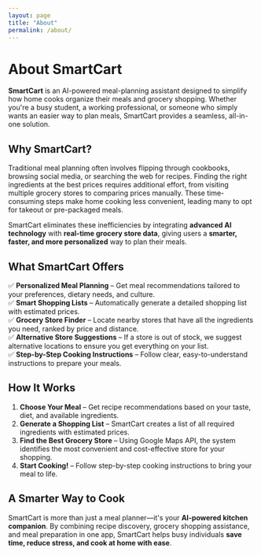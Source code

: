 ```yaml
---
layout: page
title: "About"
permalink: /about/
---
```


# About SmartCart  

**SmartCart** is an AI-powered meal-planning assistant designed to simplify how home cooks organize their meals and grocery shopping. Whether you're a busy student, a working professional, or someone who simply wants an easier way to plan meals, SmartCart provides a seamless, all-in-one solution.

## Why SmartCart?  
Traditional meal planning often involves flipping through cookbooks, browsing social media, or searching the web for recipes. Finding the right ingredients at the best prices requires additional effort, from visiting multiple grocery stores to comparing prices manually. These time-consuming steps make home cooking less convenient, leading many to opt for takeout or pre-packaged meals.

SmartCart eliminates these inefficiencies by integrating **advanced AI technology** with **real-time grocery store data**, giving users a **smarter, faster, and more personalized** way to plan their meals.

## What SmartCart Offers  
✅ **Personalized Meal Planning** – Get meal recommendations tailored to your preferences, dietary needs, and culture.  
✅ **Smart Shopping Lists** – Automatically generate a detailed shopping list with estimated prices.  
✅ **Grocery Store Finder** – Locate nearby stores that have all the ingredients you need, ranked by price and distance.  
✅ **Alternative Store Suggestions** – If a store is out of stock, we suggest alternative locations to ensure you get everything on your list.  
✅ **Step-by-Step Cooking Instructions** – Follow clear, easy-to-understand instructions to prepare your meals.  

## How It Works  
1. **Choose Your Meal** – Get recipe recommendations based on your taste, diet, and available ingredients.  
2. **Generate a Shopping List** – SmartCart creates a list of all required ingredients with estimated prices.  
3. **Find the Best Grocery Store** – Using Google Maps API, the system identifies the most convenient and cost-effective store for your shopping.  
4. **Start Cooking!** – Follow step-by-step cooking instructions to bring your meal to life.  

## A Smarter Way to Cook  
SmartCart is more than just a meal planner—it's your **AI-powered kitchen companion**. By combining recipe discovery, grocery shopping assistance, and meal preparation in one app, SmartCart helps busy individuals **save time, reduce stress, and cook at home with ease**.

